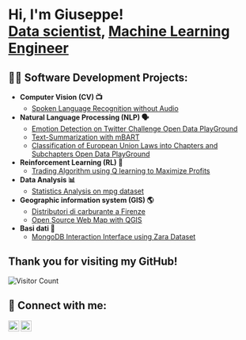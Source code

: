 <h1>Hi, I'm Giuseppe! <br/><a href="https://github.com/giusgenito">Data scientist</a>, <a href="https://github.com/giusgenito">Machine Learning Engineer</a> </h1>

<h2>👨‍💻 Software Development Projects:</h2>

- <b> Computer Vision (CV) 📺</b>
  - [Spoken Language Recognition without Audio](https://github.com/giusgenito/Spoken-Language-Recognition-without-Audio)
- <b> Natural Language Processing (NLP) 🗣️ </b>
  - [Emotion Detection on Twitter Challenge Open Data PlayGround](https://github.com/giusgenito/Emotion-Detection-Challenge-on-Twitter)
  - [Text-Summarization with mBART](https://github.com/giusgenito/Text-Summarization)
  - [Classification of European Union Laws into Chapters and Subchapters Open Data PlayGround](https://github.com/giusgenito/ItaDataHack2023)
- <b> Reinforcement Learning (RL) 🌟 </b>
  - [Trading Algorithm using Q learning to Maximize Profits](https://github.com/giusgenito/Development-of-a-Trading-Algorithm-using-Q-learning-to-Maximize-Profits.)
- <b>Data Analysis 📊</b>
  - [Statistics Analysis on mpg dataset](https://github.com/giusgenito/StatisticaEAnalisiDati)
- <b>Geographic information system (GIS) 🌎</b>
  - [Distributori di carburante a Firenze](https://github.com/giusgenito/Distributori-di-carburante-a-Firenze)
  - [Open Source Web Map with QGIS](https://github.com/giusgenito/Open-Source-Web-Map-with-QGIS)
- <b>Basi dati 💾</b>
  - [MongoDB Interaction Interface using Zara Dataset](https://github.com/giusgenito/MongoDB_Interaction_Interface_using_Zara_Dataset)

<h2> Thank you for visiting my GitHub! </h2>  

![Visitor Count](https://komarev.com/ghpvc/?username=YourGitHubUsername&style=flat-square)

<h2> 🤳 Connect with me:</h2>

[<img align="left" alt="Giuseppe Genito | LinkedIn" width="22px" src="https://cdn.jsdelivr.net/npm/simple-icons@v3/icons/linkedin.svg" />][linkedin]
[<img align="left" alt="Giuseppe Genito | Instagram" width="22px" src="https://cdn.jsdelivr.net/npm/simple-icons@v3/icons/instagram.svg" />][instagram]

[instagram]: https://www.instagram.com/giuseppegenitoo/
[linkedin]: www.linkedin.com/in/giuseppe-genito-961a841a7







